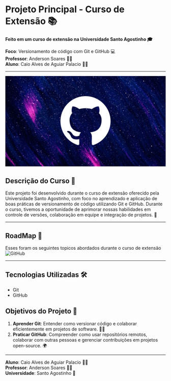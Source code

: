 
# Projeto Principal - Curso de Extensão 📚

**Feito em um curso de extensão na Universidade Santo Agostinho 🎓**

**Foco**: Versionamento de código com Git e GitHub 💻  
**Professor**: Anderson Soares 👨‍🏫  
**Aluno**: Caio Alves de Aguiar Palacio 👨‍🎓

---

![GitHub Image](GitHub_image.png)

## Descrição do Curso 📖

Este projeto foi desenvolvido durante o curso de extensão oferecido pela Universidade Santo Agostinho, com foco no aprendizado e aplicação de boas práticas de versionamento de código utilizando Git e GitHub. Durante o curso, tivemos a oportunidade de aprimorar nossas habilidades em controle de versões, colaboração em equipe e integração de projetos. 🚀

---

## RoadMap 📖
Esses foram os seguintes topicos abordados durante o curso de extensão  
![GitHub](https://ibb.co/Xf5vNMmP)

---

## Tecnologias Utilizadas 🛠️

- Git
- GitHub

## Objetivos do Projeto 🎯

1. **Aprender Git**: Entender como versionar código e colaborar eficientemente em projetos de software. 🧑‍💻
2. **Praticar GitHub**: Compreender como usar repositórios remotos, colaborar com outras pessoas e gerenciar contribuições em projetos open-source. 🌍

---

**Aluno**: Caio Alves de Aguiar Palacio 👨‍🎓  
**Professor**: Anderson Soares 👨‍🏫  
**Universidade**: Santo Agostinho 🏫
